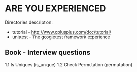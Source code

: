 # ARE YOU EXPERIENCED

Directories description:

* tutorial - http://www.cplusplus.com/doc/tutorial/
* unittest - The googletest framework experience

## Book - Interview questions

1.1 Is Uniques (is_unique)
1.2 Check Permutation (permutation)
